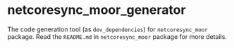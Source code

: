 # netcoresync_moor_generator

The code generation tool (as `dev_dependencies`) for `netcoresync_moor` package. Read the `README.md` in `netcoresync_moor` package for more details.
